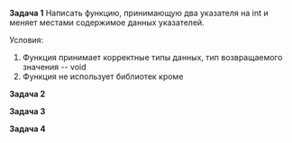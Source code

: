 **Задача 1**
Написать функцию, принимающую два указателя на int и меняет местами содержимое данных указателей.

Условия:

1. Функция принимает корректные типы данных, тип возвращаемого значения -- void
2. Функция не использует библиотек кроме <iostream>

**Задача 2**


**Задача 3**



**Задача 4**
